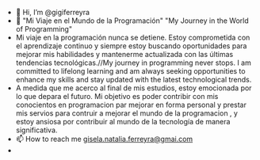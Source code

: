 - 👋 Hi, I’m @gigiferreyra
- 👀 "Mi Viaje en el Mundo de la Programación" "My Journey in the World of Programming" 
-  Mi viaje en la programación nunca se detiene. Estoy comprometida con el aprendizaje continuo y siempre estoy buscando oportunidades para mejorar mis habilidades y mantenerme actualizada con las últimas tendencias tecnológicas.//My journey in programming never stops. I am committed to lifelong learning and am always seeking opportunities to enhance my skills and stay updated with the latest technological trends.
- A medida que me acerco al final de mis estudios, estoy emocionada por lo que depara el futuro. Mi objetivo es poder contribir con mis conocientos en programacion par mejorar en forma personal y prestar mis servios para contruir a mejorar el mundo de la programacion , y estoy ansiosa por contribuir al mundo de la tecnología de manera significativa.
- 📫 How to reach me gisela.natalia.ferreyra@gmai.com 
- 
<!---
gigiferreyra/gigiferreyra is a ✨ special ✨ repository because its `README.md` (this file) appears on your GitHub profile.
You can click the Preview link to take a look at your changes.
--->
